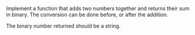 Implement a function that adds two numbers together and returns their sum in binary. The conversion can be done before, or after the addition.

The binary number returned should be a string.
